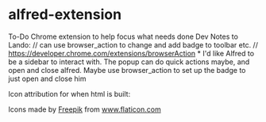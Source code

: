 # alfred-extension
To-Do Chrome extension to help focus what needs done
Dev Notes to Lando:
    // can use browser_action to change and add badge to toolbar etc.
    // https://developer.chrome.com/extensions/browserAction
    * I'd like Alfred to be a sidebar to interact with. The popup can do quick actions maybe, and open and close alfred. Maybe use browser_action to set up the badge to just open and close him

Icon attribution for when html is built: <div>Icons made by <a href="https://www.flaticon.com/authors/freepik" title="Freepik">Freepik</a> from <a href="https://www.flaticon.com/" title="Flaticon">www.flaticon.com</a></div>

